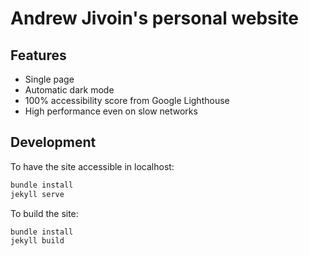 # Andrew Jivoin's personal website

## Features

- Single page
- Automatic dark mode
- 100% accessibility score from Google Lighthouse
- High performance even on slow networks

## Development

To have the site accessible in localhost:  
```bash
bundle install
jekyll serve
```

To build the site:
```bash
bundle install
jekyll build
```
